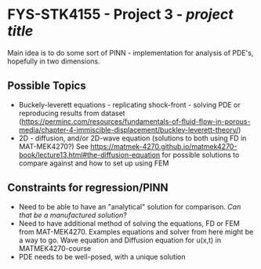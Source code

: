 # FYS-STK4155 - Project 3 - _project title_
Main idea is to do some sort of PINN - implementation for analysis of PDE's, hopefully in two dimensions. 
## Possible Topics
- Buckely-leverett equations - replicating shock-front - solving PDE or reproducing results from dataset (https://perminc.com/resources/fundamentals-of-fluid-flow-in-porous-media/chapter-4-immiscible-displacement/buckley-leverett-theory/)
- 2D - diffusion, and/or 2D-wave equation (solutions to both using FD in MAT-MEK4270?) See https://matmek-4270.github.io/matmek4270-book/lecture13.html#the-diffusion-equation for possible solutions to compare against and how to set up using FEM 

## Constraints for regression/PINN
 - Need to be able to have an "analytical" solution for comparison. _Can that be a manufactured solution_?
 - Need to have additional method of solving the equations, FD or FEM from MAT-MEK4270. Examples equations and solver from here might be a way to go. Wave equation and Diffusion equation for u(x,t) in MATMEK4270-course
 - PDE needs to be well-posed, with a unique solution
